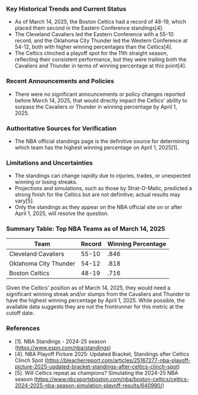 ### Key Historical Trends and Current Status

- As of March 14, 2025, the Boston Celtics had a record of 48-19, which placed them second in the Eastern Conference standings[4].
- The Cleveland Cavaliers led the Eastern Conference with a 55-10 record, and the Oklahoma City Thunder led the Western Conference at 54-12, both with higher winning percentages than the Celtics[4].
- The Celtics clinched a playoff spot for the 11th straight season, reflecting their consistent performance, but they were trailing both the Cavaliers and Thunder in terms of winning percentage at this point[4].

### Recent Announcements and Policies

- There were no significant announcements or policy changes reported before March 14, 2025, that would directly impact the Celtics' ability to surpass the Cavaliers or Thunder in winning percentage by April 1, 2025.

### Authoritative Sources for Verification

- The NBA official standings page is the definitive source for determining which team has the highest winning percentage on April 1, 2025[1].

### Limitations and Uncertainties

- The standings can change rapidly due to injuries, trades, or unexpected winning or losing streaks.
- Projections and simulations, such as those by Strat-O-Matic, predicted a strong finish for the Celtics but are not definitive; actual results may vary[5].
- Only the standings as they appear on the NBA official site on or after April 1, 2025, will resolve the question.

### Summary Table: Top NBA Teams as of March 14, 2025

| Team                   | Record   | Winning Percentage |
|------------------------|----------|--------------------|
| Cleveland Cavaliers    | 55-10    | .846               |
| Oklahoma City Thunder  | 54-12    | .818               |
| Boston Celtics         | 48-19    | .716               |

Given the Celtics' position as of March 14, 2025, they would need a significant winning streak and/or slumps from the Cavaliers and Thunder to have the highest winning percentage by April 1, 2025. While possible, the available data suggests they are not the frontrunner for this metric at the cutoff date.

### References

- [1]. NBA Standings - 2024-25 season (https://www.espn.com/nba/standings)
- [4]. NBA Playoff Picture 2025: Updated Bracket, Standings after Celtics Clinch Spot (https://bleacherreport.com/articles/25167277-nba-playoff-picture-2025-updated-bracket-standings-after-celtics-clinch-spot)
- [5]. Will Celtics repeat as champions? Simulating the 2024-25 NBA season (https://www.nbcsportsboston.com/nba/boston-celtics/celtics-2024-2025-nba-season-simulation-playoff-results/640990/)